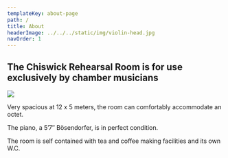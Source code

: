 ```yaml
---
templateKey: about-page
path: /
title: About
headerImage: ../../../static/img/violin-head.jpg
navOrder: 1
---
```


## The Chiswick Rehearsal Room is for use exclusively by chamber musicians

![](/img/bosendorfer.jpg)

Very spacious at 12 x 5 meters, the room can comfortably accommodate an octet.

The piano, a 5’7″ Bösendorfer, is in perfect condition.

The room is self contained with tea and coffee making facilities and its own W.C.
